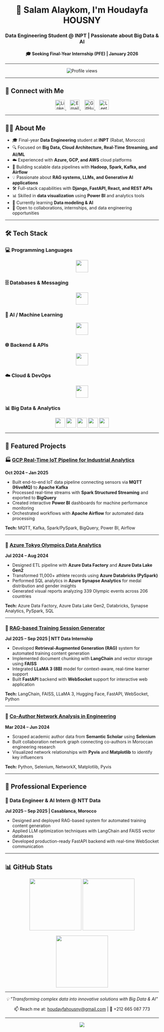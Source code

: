 <!-- Profile README – @Houdayfahousny -->

<!-- ======= Banner ======= -->
<h1 align="center">👋 Salam Alaykom, I'm Houdayfa HOUSNY</h1>
<h3 align="center">Data Engineering Student @ INPT | Passionate about Big Data & AI</h3>
<h4 align="center">🎓 Seeking Final-Year Internship (PFE) | January 2026</h4>

---

<p align="center">
  <img src="https://komarev.com/ghpvc/?username=Houdayfahousny&label=Profile%20Views&color=0e75b6&style=flat" alt="Profile views" />
</p>

---

## 🔗 Connect with Me

<p align="center">
  <a href="https://www.linkedin.com/in/houdayfahousny/" target="_blank" title="LinkedIn">
    <img src="https://skillicons.dev/icons?i=linkedin" height="32" alt="LinkedIn"/>
  </a>
  &nbsp;&nbsp;
  <a href="mailto:houdayfahousny@gmail.com" target="_blank" title="Email">
    <img src="https://skillicons.dev/icons?i=gmail" height="32" alt="Email"/>
  </a>
  &nbsp;&nbsp;
  <a href="https://github.com/Houdayfahousny" target="_blank" title="GitHub">
    <img src="https://skillicons.dev/icons?i=github" height="32" alt="GitHub"/>
  </a>
   &nbsp;&nbsp;
  <a href="https://leetcode.com/u/houdayfa/" target="_blank" title="Leetcode">
    <img src="https://skillicons.dev/icons?i=leetcode" height="32" alt="Leetcode"/>
  </a>
</p>

---

## 👨‍💻 About Me

- 🎓 Final-year **Data Engineering** student at **INPT** (Rabat, Morocco)
- 🔍 Focused on **Big Data, Cloud Architecture, Real-Time Streaming, and AI/ML**
- ☁️ Experienced with **Azure, GCP, and AWS** cloud platforms
- 🚀 Building scalable data pipelines with **Hadoop, Spark, Kafka, and Airflow**
- 💡 Passionate about **RAG systems, LLMs, and Generative AI applications**
- 🛠️ Full-stack capabilities with **Django, FastAPI, React, and REST APIs**
- 📊 Skilled in **data visualization** using **Power BI** and analytics tools
- 🌱 Currently learning **Data modeling & AI** 
- 🤝 Open to collaborations, internships, and data engineering opportunities

---

## 🛠️ Tech Stack

### 💻 Programming Languages
<p align="center">
  <img src="https://skillicons.dev/icons?i=python,java,javascript,scala&perline=12" height="40" />
</p>

### 🗄️ Databases & Messaging
<p align="center">
  <img src="https://skillicons.dev/icons?i=mysql,postgres,mongodb,kafka,redis&perline=12" height="40" />
</p>

### 🧠 AI / Machine Learning
<p align="center">
  <img src="https://skillicons.dev/icons?i=sklearn,tensorflow,pytorch&perline=12" height="40" />
</p>

### 🌐 Backend & APIs
<p align="center">
  <img src="https://skillicons.dev/icons?i=django,fastapi,react&perline=12" height="40" />
</p>

### ☁️ Cloud & DevOps
<p align="center">
  <img src="https://skillicons.dev/icons?i=azure,gcp,aws,docker,git,linux,terraform&perline=12" height="40" />
</p>

### 📊 Big Data & Analytics
<p align="center">
  <img src="https://img.shields.io/badge/Apache%20Spark-E25A1C?style=for-the-badge&logo=apachespark&logoColor=white" height="32" />
  <img src="https://img.shields.io/badge/Apache%20Kafka-231F20?style=for-the-badge&logo=apachekafka&logoColor=white" height="32" />
  <img src="https://img.shields.io/badge/Apache%20Airflow-017CEE?style=for-the-badge&logo=apacheairflow&logoColor=white" height="32" />
  <img src="https://img.shields.io/badge/Hadoop-66CCFF?style=for-the-badge&logo=apachehadoop&logoColor=black" height="32" />
  <img src="https://img.shields.io/badge/Power%20BI-F2C811?style=for-the-badge&logo=powerbi&logoColor=black" height="32" />
</p>

---

## 🚀 Featured Projects

### 🏭 [GCP Real-Time IoT Pipeline for Industrial Analytics](https://github.com/Houdayfahousny/gcp-iot-pipeline)
**Oct 2024 – Jan 2025**
- Built end-to-end IoT data pipeline connecting sensors via **MQTT (HiveMQ)** to **Apache Kafka**
- Processed real-time streams with **Spark Structured Streaming** and exported to **BigQuery**
- Created interactive **Power BI** dashboards for machine performance monitoring
- Orchestrated workflows with **Apache Airflow** for automated data processing

**Tech:** MQTT, Kafka, Spark/PySpark, BigQuery, Power BI, Airflow

---

### 🏅 [Azure Tokyo Olympics Data Analytics](https://github.com/Houdayfahousny/azure-olympics-analytics)
**Jul 2024 – Aug 2024**
- Designed ETL pipeline with **Azure Data Factory** and **Azure Data Lake Gen2**
- Transformed 11,000+ athlete records using **Azure Databricks (PySpark)**
- Performed SQL analytics in **Azure Synapse Analytics** for medal distribution and gender insights
- Generated visual reports analyzing 339 Olympic events across 206 countries

**Tech:** Azure Data Factory, Azure Data Lake Gen2, Databricks, Synapse Analytics, PySpark, SQL

---

### 🤖 [RAG-based Training Session Generator](https://github.com/Houdayfahousny/rag-training-system)
**Jul 2025 – Sep 2025 | NTT Data Internship**
- Developed **Retrieval-Augmented Generation (RAG)** system for automated training content generation
- Implemented document chunking with **LangChain** and vector storage using **FAISS**
- Integrated **LLaMA 3 (8B)** model for context-aware, real-time learner support
- Built **FastAPI** backend with **WebSocket** support for interactive web application

**Tech:** LangChain, FAISS, LLaMA 3, Hugging Face, FastAPI, WebSocket, Python

---

### 🔗 [Co-Author Network Analysis in Engineering](https://github.com/Houdayfahousny/coauthor-network-analysis)
**Mar 2024 – Jun 2024**
- Scraped academic author data from **Semantic Scholar** using **Selenium**
- Built collaboration network graph connecting co-authors in Moroccan engineering research
- Visualized network relationships with **Pyvis** and **Matplotlib** to identify key influencers

**Tech:** Python, Selenium, NetworkX, Matplotlib, Pyvis

---

## 💼 Professional Experience

### 🏢 **Data Engineer & AI Intern** @ NTT Data
**Jul 2025 – Sep 2025 | Casablanca, Morocco**
- Designed and deployed RAG-based system for automated training content generation
- Applied LLM optimization techniques with LangChain and FAISS vector databases
- Developed production-ready FastAPI backend with real-time WebSocket communication

---


## 📊 GitHub Stats

<p align="center">
  <img src="https://github-readme-stats.vercel.app/api?username=Houdayfahousny&theme=radical&hide_border=false&include_all_commits=true&count_private=true" height="170" />
  <img src="https://github-readme-streak-stats.herokuapp.com/?user=Houdayfahousny&theme=radical&hide_border=false" height="170" />
</p>

<p align="center">
  <img src="https://github-readme-stats.vercel.app/api/top-langs/?username=Houdayfahousny&theme=radical&hide_border=false&layout=compact" height="170" />
</p>


---

<p align="center">
  <i>💡 "Transforming complex data into innovative solutions with Big Data & AI"</i>
</p>

<p align="center">
  📫 Reach me at: <a href="mailto:houdayfahousny@gmail.com">houdayfahousny@gmail.com</a> | 📱 +212 665 087 773
</p>

---

<p align="center">
  <img src="https://capsule-render.vercel.app/api?type=waving&color=gradient&height=100&section=footer" />
</p>
